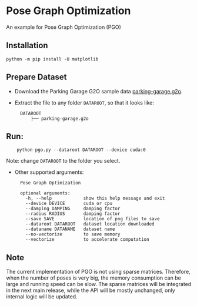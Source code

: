 # Pose Graph Optimization

An example for Pose Graph Optimization (PGO)

## Installation

    python -m pip install -U matplotlib

## Prepare Dataset

* Download the Parking Garage G2O sample data [parking-garage.g2o](https://www.dropbox.com/s/zu23p8d522qccor/parking-garage.g2o?dl=0).
* Extract the file to any folder `DATAROOT`, so that it looks like:

        DATAROOT
            ├── parking-garage.g2o

## Run:

        python pgo.py --dataroot DATAROOT --device cuda:0

Note: change `DATAROOT` to the folder you select.


* Other supported arguments:

        Pose Graph Optimization

        optional arguments:
          -h, --help            show this help message and exit
          --device DEVICE       cuda or cpu
          --damping DAMPING     damping factor
          --radius RADIUS       damping factor
          --save SAVE           location of png files to save
          --dataroot DATAROOT   dataset location downloaded
          --dataname DATANAME   dataset name
          --no-vectorize        to save memory
          --vectorize           to accelerate computation

## Note

The current implementation of PGO is not using sparse matrices. Therefore, when the number of poses is very big, the memory consumption can be large and running speed can be slow. The sparse matrices will be integrated in the next main release, while the API will be mostly unchanged, only internal logic will be updated.
